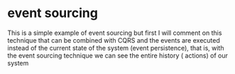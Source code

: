 # event sourcing

This is a simple example of event sourcing but first I will comment on this technique that can be combined with CQRS and the events are executed instead of the current state of the system (event persistence), that is, with the event sourcing technique we can see the entire history ( actions) of our system
